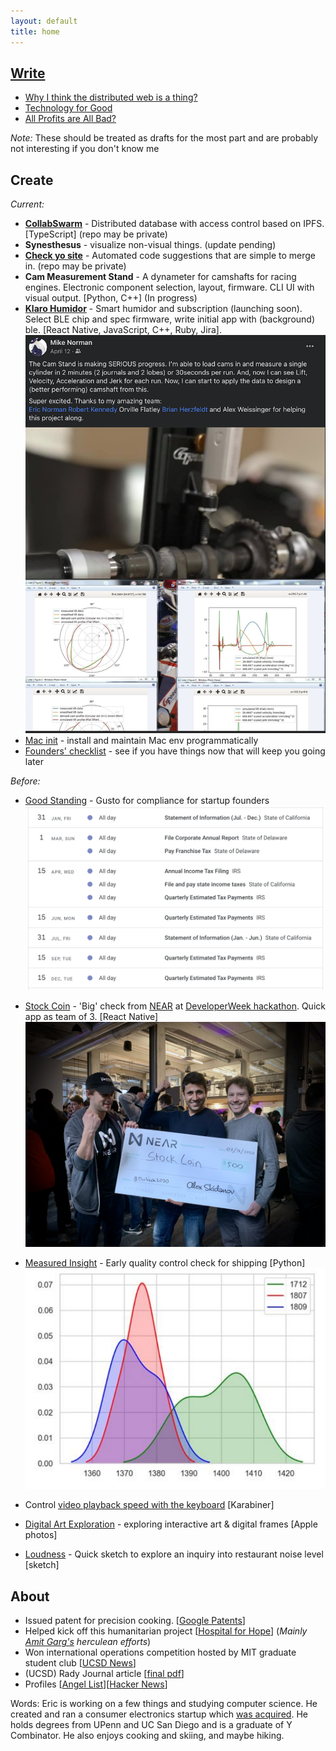 ```yaml
---
layout: default
title: home
---
```


## [Write](/writings/)

- [Why I think the distributed web is a thing?](/writings/dweb.html)
- [Technology for Good](writings/techmology.html)
- [All Profits are All Bad?](/writings/profit.html)

_Note:_ These should be treated as drafts for the most part and are probably not interesting if you don't know me

## Create

_Current:_

- [**CollabSwarm**](https://github.com/collabswarm/collabswarm) - Distributed database with access control based on IPFS. [TypeScript] \(repo may be private\)
- **Synesthesus** - visualize non-visual things. (update pending)
- [**Check yo site**](https://github.com/lifekaizen/check-yo-site) - Automated code suggestions that are simple to merge in. (repo may be private)
- **Cam Measurement Stand** - A dynameter for camshafts for racing engines. Electronic component selection, layout, firmware. CLI UI with visual output. [Python, C++] (In progress)
- [**Klaro Humidor**](/pages/humidor-app.html) - Smart humidor and subscription (launching soon). Select BLE chip and spec firmware, write initial app with (background) ble. [React Native, JavaScript, C++, Ruby, Jira].
  ![cam stand and graphs](/assets/img/index/cam_stand.png "Output graphs.")
- [Mac init](https://github.com/lifekaizen/mac-init) - install and maintain Mac env programmatically
- [Founders' checklist](https://github.com/lifekaizen/founders-checklist) - see if you have things now that will keep you going later

_Before:_

- [Good Standing](https://goodstanding.guide/) - Gusto for compliance for startup founders
  ![view of calendar](/assets/img/index/good_standing_cal.png "Early version of the compliance calendar.")
- [Stock Coin](https://youtu.be/heBzIqgqkvA) - 'Big' check from [NEAR](https://nearprotocol.com/) at [DeveloperWeek hackathon](https://www.developerweek.com/events/hackathon/). Quick app as team of 3. [React Native]
  ![award ceremony](/assets/img/index/stockcoin_check.jpeg "Presented with a giant for $500 check by Near.")

- [Measured Insight](/assets/measured_insight.pdf) - Early quality control check for shipping [Python]
  ![frequency distribution](/assets/img/index/mi_freq_dist.png "Frequency distribution shows clear separation of good and bad items.")

- Control [video playback speed with the keyboard](/pages/video-speed-control.html) [Karabiner]
- [Digital Art Exploration](/pages/digital-art.html) - exploring interactive art & digital frames [Apple photos]
- [Loudness](/pages/loudness.html) - Quick sketch to explore an inquiry into restaurant noise level [sketch]

## About

- Issued patent for precision cooking. [[Google Patents][2]]
- Helped kick off this humanitarian project [[Hospital for Hope][3]] (_Mainly [Amit Garg's][4] herculean efforts_)
- Won international operations competition hosted by MIT graduate student club [[UCSD News][1]]
- (UCSD) Rady Journal article [[final pdf][6]]
- Profiles [[Angel List](https://angel.co/ericnorman)][[Hacker News](https://news.ycombinator.com/user?id=lifekaizen)]

Words: Eric is working on a few things and studying computer science. He created and ran a consumer electronics startup which [was acquired][5]. He holds degrees from UPenn and UC San Diego and is a graduate of Y Combinator. He also enjoys cooking and skiing, and maybe hiking.

[1]: https://ucsdnews.ucsd.edu/feature/rady_school_of_management_students_win_operations_simulation_competition
[2]: https://patents.google.com/patent/US10368395B1/en?oq=US10368395B1
[3]: https://www.hospitalforhope.org/team
[4]: https://www.linkedin.com/in/amgarg
[5]: https://desora.co/
[6]: /assets/publish.pdf
